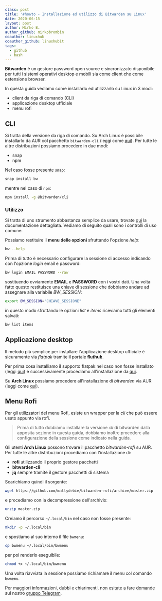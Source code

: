 ```yaml
---
class: post
title: '#howto - Installazione ed utilizzo di Bitwarden su Linux'
date: 2020-06-15
layout: post
author: Mirko B.
author_github: mirkobrombin
coauthor: linuxhub
coauthor_github: linuxhubit
tags:
  - github  
  - bash
---
```

**Bitwarden** è un gestore password open source e sincronizzato disponibile per tutti i sistemi operativi desktop e mobili sia come client che come estensione browser.

In questa guida vediamo come installarlo ed utilizzarlo su Linux in 3 modi:
- client da riga di comando (CLI)
- applicazione desktop ufficiale
- menu rofi

## CLI
Si tratta della versione da riga di comando. Su Arch Linux è possibile installarlo da AUR col pacchetto `bitwarden-cli` (leggi come <a href="https://linuxhub.it/articles/howto-introduzione-alla-aur-e-aur-helper">qui</a>). Per tutte le altre distribuzioni possiamo procedere in due modi:
- snap
- npm

Nel caso fosse presente `snap`:

```bash
snap install bw
```

mentre nel caso di `npm`:

```bash
npm install -g @bitwarden/cli
```

### Utilizzo
Si tratta di uno strumento abbastanza semplice da usare, trovate <a href="https://bitwarden.com/help/article/cli/">qui</a> la documentazione dettagliata. Vediamo di seguito quali sono i controlli di uso comune.

Possiamo restituire il **menu delle opzioni** sfruttando l'opzione *help*:

```bash
bw --help
```

Prima di tutto è necessario configurare la sessione di accesso indicando con l'opzione *login* email e password:

```bash
bw login EMAIL PASSWORD --raw
```

sostituendo ovviamente **EMAIL** e **PASSWORD** con i vostri dati. Una volta fatto questo restituisce una chiave di sessione che dobbiamo andare ad assegnare alla variabile *BW_SESSION*:

```bash
export BW_SESSION="CHIAVE_SESSIONE"
```

in questo modo sfruttando le opzioni *list* e *items* riceviamo tutti gli elementi salvati:

```bash
bw list items
```

## Applicazione desktop
Il metodo più semplice per installare l'applicazione desktop ufficiale è sicuramente via *flatpak* tramite il portale **fluthub**.

Per prima cosa installiamo il supporto flatpak nel caso non fosse installato (leggi <a href="https://linuxhub.it/articles/howto-installazione-di-flatpak-e-configurazione-di-flathub">qui</a>) e successivamente procediamo all'installazione da <a href="https://flathub.org/apps/details/com.bitwarden.desktop">qui</a>.

Su **Arch Linux** possiamo procedere all'installazione di *bitwarden* via AUR (leggi come <a href="https://linuxhub.it/articles/howto-introduzione-alla-aur-e-aur-helper">qui</a>).

## Menu Rofi
Per gli utilizzatori del menu Rofi, esiste un wrapper per la *cli* che può essere usato appunto via rofi. 

> Prima di tutto dobbiamo installare la versione *cli* di bitwarden dalla apposita sezione in questa guida, dobbiamo inoltre procedere alla configurazione della sessione come indicato nella guida.

Gli utenti **Arch Linux** possono trovare il pacchetto *bitwarden-rofi* su AUR. Per tutte le altre distribuzioni procediamo con l'installazione di:
- **rofi** utilizzando il proprio gestore pacchetti
- **bitwarden-cli**
- **jq** sempre tramite il gestore pacchetti di sistema

Scarichiamo quindi il sorgente:

```bash
wget https://github.com/mattydebie/bitwarden-rofi/archive/master.zip
```

e procediamo con la decompressione dell'archivio:

```bash
unzip master.zip
```

Creiamo il percorso `~/.local/bin` nel caso non fosse presente:

```bash
mkdir -p ~/.local/bin
```

e spostiamo al suo interno il file `bwmenu`:

```bash
cp bwmenu ~/.local/bin/bwmenu
```

per poi renderlo eseguibile:

```bash
chmod +x ~/.local/bin/bwmenu
```

Una volta riavviata la sessione possiamo richiamare il menu col comando `bwmenu`.

Per maggiori informazioni, dubbi e chiarimenti, non esitate a fare domande sul nostro [gruppo Telegram](https://t.me/linuxpeople).